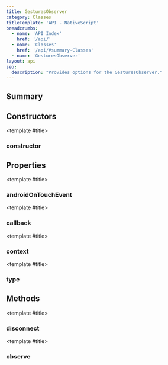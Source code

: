 ```yaml
---
title: GesturesObserver
category: Classes
titleTemplate: 'API - NativeScript'
breadcrumbs:
  - name: 'API Index'
    href: '/api/'
  - name: 'Classes'
    href: '/api/#summary-Classes'
  - name: 'GesturesObserver'
layout: api
seo:
  description: "Provides options for the GesturesObserver."
---
```


<!-- This page is auto generated, do not edit manually. -->
<!-- Run "yarn generate:api-docs" to regenerate -->

<script setup lang="ts">
  import { provide } from "vue";
  import API_DATA from "./GesturesObserver.data.json";
  
  provide('API_DATA', API_DATA);
</script>

<APIRefHierarchy v-once />

<APIRefComment commentBase64="eyJibG9ja1RhZ3MiOltdLCJtb2RpZmllclRhZ3MiOnt9LCJzdW1tYXJ5IjpbeyJraW5kIjoidGV4dCIsInRleHQiOiJQcm92aWRlcyBvcHRpb25zIGZvciB0aGUgR2VzdHVyZXNPYnNlcnZlci4ifV19" v-once />

## <Heading ignore>Summary</Heading>

<APIRefSummary v-once />

## Constructors

<div class="">

<APIRef for="13979" v-once>

<template #title>

### constructor

</template>

</APIRef>

</div>

## Properties

<div class="">

<APIRef for="13998" v-once>

<template #title>

### androidOnTouchEvent

</template>

</APIRef>

</div>

<div class="">

<APIRef for="13993" v-once>

<template #title>

### callback

</template>

</APIRef>

</div>

<div class="">

<APIRef for="13997" v-once>

<template #title>

### context

</template>

</APIRef>

</div>

<div class="">

<APIRef for="13992" v-once>

<template #title>

### type

</template>

</APIRef>

</div>

## Methods

<div class="">

<APIRef for="13990" v-once>

<template #title>

### disconnect

</template>

</APIRef>

</div>

<div class="">

<APIRef for="13987" v-once>

<template #title>

### observe

</template>

</APIRef>

</div>
